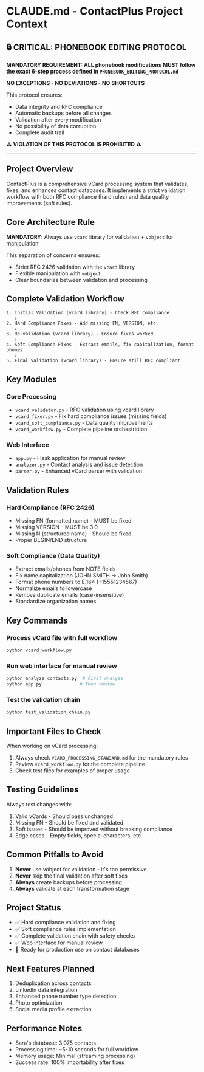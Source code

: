 # CLAUDE.md - ContactPlus Project Context

## 🔒 CRITICAL: PHONEBOOK EDITING PROTOCOL
**MANDATORY REQUIREMENT: ALL phonebook modifications MUST follow the exact 6-step process defined in `PHONEBOOK_EDITING_PROTOCOL.md`**

**NO EXCEPTIONS - NO DEVIATIONS - NO SHORTCUTS**

This protocol ensures:
- Data integrity and RFC compliance
- Automatic backups before all changes
- Validation after every modification
- No possibility of data corruption
- Complete audit trail

**⚠️ VIOLATION OF THIS PROTOCOL IS PROHIBITED ⚠️**

---

## Project Overview

ContactPlus is a comprehensive vCard processing system that validates, fixes, and enhances contact databases. It implements a strict validation workflow with both RFC compliance (hard rules) and data quality improvements (soft rules).

## Core Architecture Rule

**MANDATORY**: Always use `vcard` library for validation + `vobject` for manipulation

This separation of concerns ensures:
- Strict RFC 2426 validation with the `vcard` library
- Flexible manipulation with `vobject` 
- Clear boundaries between validation and processing

## Complete Validation Workflow

```
1. Initial Validation (vcard library) - Check RFC compliance
   ↓
2. Hard Compliance Fixes - Add missing FN, VERSION, etc.
   ↓
3. Re-validation (vcard library) - Ensure fixes worked
   ↓
4. Soft Compliance Fixes - Extract emails, fix capitalization, format phones
   ↓
5. Final Validation (vcard library) - Ensure still RFC compliant
```

## Key Modules

### Core Processing
- `vcard_validator.py` - RFC validation using vcard library
- `vcard_fixer.py` - Fix hard compliance issues (missing fields)
- `vcard_soft_compliance.py` - Data quality improvements
- `vcard_workflow.py` - Complete pipeline orchestration

### Web Interface
- `app.py` - Flask application for manual review
- `analyzer.py` - Contact analysis and issue detection
- `parser.py` - Enhanced vCard parser with validation

## Validation Rules

### Hard Compliance (RFC 2426)
- Missing FN (formatted name) - MUST be fixed
- Missing VERSION - MUST be 3.0
- Missing N (structured name) - Should be fixed
- Proper BEGIN/END structure

### Soft Compliance (Data Quality)
- Extract emails/phones from NOTE fields
- Fix name capitalization (JOHN SMITH → John Smith)
- Format phone numbers to E.164 (+15551234567)
- Normalize emails to lowercase
- Remove duplicate emails (case-insensitive)
- Standardize organization names

## Key Commands

### Process vCard file with full workflow
```bash
python vcard_workflow.py
```

### Run web interface for manual review
```bash
python analyze_contacts.py  # First analyze
python app.py              # Then review
```

### Test the validation chain
```bash
python test_validation_chain.py
```

## Important Files to Check

When working on vCard processing:
1. Always check `VCARD_PROCESSING_STANDARD.md` for the mandatory rules
2. Review `vcard_workflow.py` for the complete pipeline
3. Check test files for examples of proper usage

## Testing Guidelines

Always test changes with:
1. Valid vCards - Should pass unchanged
2. Missing FN - Should be fixed and validated
3. Soft issues - Should be improved without breaking compliance
4. Edge cases - Empty fields, special characters, etc.

## Common Pitfalls to Avoid

1. **Never** use vobject for validation - it's too permissive
2. **Never** skip the final validation after soft fixes
3. **Always** create backups before processing
4. **Always** validate at each transformation stage

## Project Status

- ✅ Hard compliance validation and fixing
- ✅ Soft compliance rules implementation  
- ✅ Complete validation chain with safety checks
- ✅ Web interface for manual review
- 🔄 Ready for production use on contact databases

## Next Features Planned

1. Deduplication across contacts
2. LinkedIn data integration
3. Enhanced phone number type detection
4. Photo optimization
5. Social media profile extraction

## Performance Notes

- Sara's database: 3,075 contacts
- Processing time: ~5-10 seconds for full workflow
- Memory usage: Minimal (streaming processing)
- Success rate: 100% importability after fixes